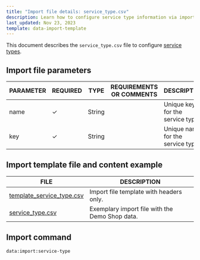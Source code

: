 ```yaml
---
title: "Import file details: service_type.csv"
description: Learn how to configure service type information via importing data through the service type CSV file in your Spryker unified commerce project.
last_updated: Nov 23, 2023
template: data-import-template
---
```


This document describes the `service_type.csv` file to configure [service types](/docs/pbc/all/service-point-management/latest/unified-commerce/service-points-feature-overview.html).

## Import file parameters

| PARAMETER | REQUIRED | TYPE | REQUIREMENTS OR COMMENTS | DESCRIPTION |
| --- | --- | --- | --- | --- |
| name   | ✓ | String    |   | Unique key for the service type.   |
| key    | ✓ | String    |   | Unique name for the service type.  |


## Import template file and content example

| FILE | DESCRIPTION |
| --- | --- |
| [template_service_type.csv](https://spryker.s3.eu-central-1.amazonaws.com/docs/pbc/all/service-point-management/unified-commerce/import-and-export-data/service_type.csv.md/template_service_type.csv) | Import file template with headers only. |
| [service_type.csv](https://spryker.s3.eu-central-1.amazonaws.com/docs/pbc/all/service-point-management/unified-commerce/import-and-export-data/service_type.csv.md/service_type.csv) | Exemplary import file with the Demo Shop data. |

## Import command

```bash
data:import:service-type
```
